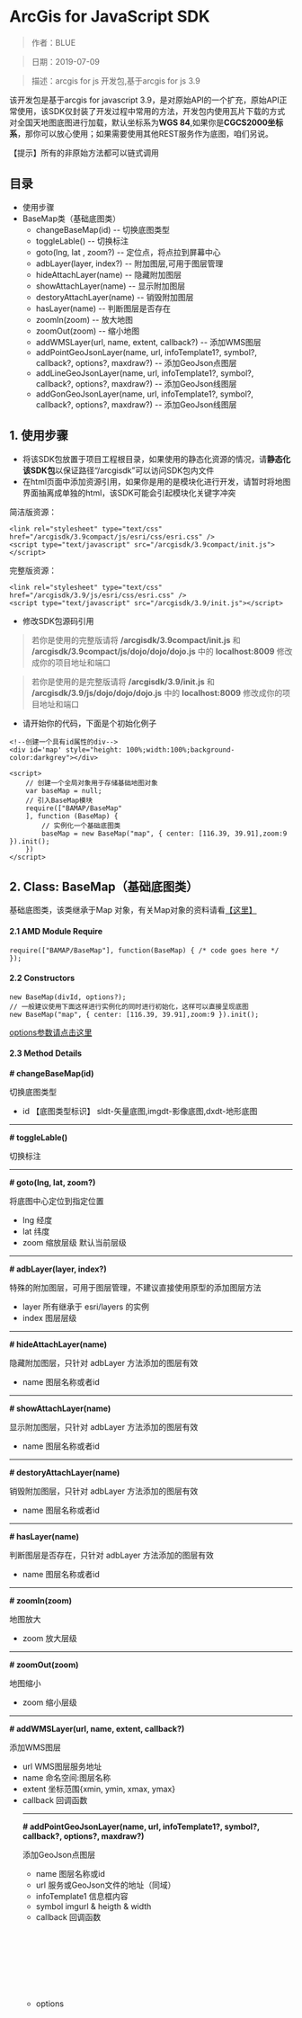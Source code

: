 # ArcGis for JavaScript SDK
> 作者：BLUE

> 日期：2019-07-09

> 描述：arcgis for js 开发包,基于arcgis for js 3.9

该开发包是基于arcgis for javascript 3.9，是对原始API的一个扩充，原始API正常使用，该SDK仅封装了开发过程中常用的方法，开发包内使用瓦片下载的方式对全国天地图底图进行加载，默认坐标系为**WGS 84**,如果你是**CGCS2000坐标系**，那你可以放心使用；如果需要使用其他REST服务作为底图，咱们另说。

【提示】所有的非原始方法都可以链式调用

## 目录

 - 使用步骤
 - BaseMap类（基础底图类）
    - changeBaseMap(id)    -- 切换底图类型
    - toggleLable()    -- 切换标注
    - goto(lng, lat , zoom?)    -- 定位点，将点拉到屏幕中心
    - adbLayer(layer, index?)    -- 附加图层,可用于图层管理
    - hideAttachLayer(name)    -- 隐藏附加图层
    - showAttachLayer(name)    -- 显示附加图层
    - destoryAttachLayer(name)    -- 销毁附加图层
    - hasLayer(name)    -- 判断图层是否存在
    - zoomIn(zoom)    -- 放大地图
    - zoomOut(zoom)    -- 缩小地图
    - addWMSLayer(url, name, extent, callback?)    -- 添加WMS图层
    - addPointGeoJsonLayer(name, url, infoTemplate1?, symbol?, callback?, options?, maxdraw?)    -- 添加GeoJson点图层
    - addLineGeoJsonLayer(name, url, infoTemplate1?, symbol?, callback?, options?, maxdraw?)    -- 添加GeoJson线图层
    - addGonGeoJsonLayer(name, url, infoTemplate1?, symbol?, callback?, options?, maxdraw?)    -- 添加GeoJson线图层

## 1. 使用步骤 ##

 - 将该SDK包放置于项目工程根目录，如果使用的静态化资源的情况，请**静态化该SDK包**以保证路径“/arcgisdk”可以访问SDK包内文件
 - 在html页面中添加资源引用，如果你是用的是模块化进行开发，请暂时将地图界面抽离成单独的html，该SDK可能会引起模块化关键字冲突


简洁版资源：
```
<link rel="stylesheet" type="text/css" href="/arcgisdk/3.9compact/js/esri/css/esri.css" />
<script type="text/javascript" src="/arcgisdk/3.9compact/init.js"></script>
```
完整版资源：
```
<link rel="stylesheet" type="text/css" href="/arcgisdk/3.9/js/esri/css/esri.css" />
<script type="text/javascript" src="/arcgisdk/3.9/init.js"></script>
```

 - 修改SDK包源码引用

   

>  若你是使用的完整版请将 **/arcgisdk/3.9compact/init.js** 和 **/arcgisdk/3.9compact/js/dojo/dojo/dojo.js** 中的 **localhost:8009** 修改成你的项目地址和端口

>  若你是使用的是完整版请将 **/arcgisdk/3.9/init.js** 和 **/arcgisdk/3.9/js/dojo/dojo/dojo.js** 中的 **localhost:8009** 修改成你的项目地址和端口

 - 请开始你的代码，下面是个初始化例子

```
<!--创建一个具有id属性的div-->
<div id='map' style="height: 100%;width:100%;background-color:darkgrey"></div>

<script>
    // 创建一个全局对象用于存储基础地图对象
    var baseMap = null;
    // 引入BaseMap模块
    require(["BAMAP/BaseMap"
    ], function (BaseMap) {
        // 实例化一个基础底图类
        baseMap = new BaseMap("map", { center: [116.39, 39.91],zoom:9 }).init();
    })
</script>
```

## 2.  Class: BaseMap（基础底图类）
基础底图类，该类继承于Map 对象，有关Map对象的资料请看[【这里】][1]
#### 2.1 AMD Module Require
```
require(["BAMAP/BaseMap"], function(BaseMap) { /* code goes here */ });
```
#### 2.2 Constructors

```
new BaseMap(divId, options?);
// 一般建议使用下面这样进行实例化的同时进行初始化，这样可以直接呈现底图
new BaseMap("map", { center: [116.39, 39.91],zoom:9 }).init();
```
[options参数请点击这里][2]


#### 2.3 Method Details

**# changeBaseMap(id)**

切换底图类型
- id <String> 【底图类型标识】 sldt-矢量底图,imgdt-影像底图,dxdt-地形底图


----------


**# toggleLable()**

切换标注 


----------


**# goto(lng, lat, zoom?)**

将底图中心定位到指定位置

- lng <Float>    经度
- lat <Float>    纬度
- zoom <Int>    缩放层级  默认当前层级


----------
**# adbLayer(layer, index?)**

特殊的附加图层，可用于图层管理，不建议直接使用原型的添加图层方法

- layer <Layer>    所有继承于 esri/layers 的实例
- index <Int>    图层层级
----------
**# hideAttachLayer(name)**

隐藏附加图层，只针对 adbLayer 方法添加的图层有效
- name <String>    图层名称或者id


----------
**# showAttachLayer(name)**

显示附加图层，只针对 adbLayer 方法添加的图层有效
- name <String>    图层名称或者id

----------
**# destoryAttachLayer(name)**

销毁附加图层，只针对 adbLayer 方法添加的图层有效
- name <String>    图层名称或者id

----------
**# hasLayer(name)**

判断图层是否存在，只针对 adbLayer 方法添加的图层有效
- name <String>    图层名称或者id

----------
**# zoomIn(zoom)**

地图放大
- zoom <Number>    放大层级

----------
**# zoomOut(zoom)**

地图缩小
- zoom <Number>    缩小层级

----------

**# addWMSLayer(url, name, extent, callback?)**

添加WMS图层
- url     <String>    WMS图层服务地址
- name    <String>    命名空间:图层名称
- extent  <Object>    坐标范围{xmin, ymin, xmax, ymax}
- callback <Function> 回调函数

----------

**# addPointGeoJsonLayer(name, url, infoTemplate1?, symbol?, callback?, options?, maxdraw?)**

添加GeoJson点图层
- name <String>    图层名称或id
- url    <String>    服务或GeoJson文件的地址（同域）
- infoTemplate1 <Object>    信息框内容
- symbol <Object>    imgurl & heigth & width
- callback <Function> 回调函数
- options <Object> GraphicsLayer类的所有构造参数，[点击查看][3]
- maxdraw <Int> 最大绘制量  default 1,000,000


```
var infoTemplate1 = {
    title: "地块信息",
    content: "地块编码：${DKBM}<br/>面积（亩）：${面积亩}"
}
var symbol={
    imgurl:"/static/map/img/local-marker.png",
    width:10,
    height:10
}
baseMap.addPointGeoJsonLayer('dk', '/main/map/geodata/xinjingdk.json', infoTemplate1, symbol, function (layer) {/* code goes here */ });
```


----------

**# addLineGeoJsonLayer(name, url, infoTemplate1?, symbol?, callback?, options?, maxdraw?)**

添加GeoJson点图层
- name <String>    图层名称或id
- url    <String>    服务或GeoJson文件的地址（同域）
- infoTemplate1 <Object>    信息框内容
- symbol <Object>    color & width
- callback <Function> 回调函数
- options <Object> GraphicsLayer类的所有构造参数，[点击查看][3]
- maxdraw <Int> 最大绘制量  default 1,000,000

----------

**# addGonGeoJsonLayer(name, url, infoTemplate1?, symbol?, callback?, options?, maxdraw?)**

添加GeoJson面图层
 - name <String>    图层名称或id
 - url    <String>    服务或GeoJson文件的地址（同域）
 - infoTemplate1 <Object>    信息框内容
 - symbol <Object>    color & width & fillcolor [255, 255, 0, 0.25]
 - callback <Function> 回调函数
 - options <Object> GraphicsLayer类的所有构造参数，[点击查看][3]
 - maxdraw <Int> 最大绘制量  default 1,000,000



  [1]: https://developers.arcgis.com/javascript/3/jsapi/map-amd.html
  [2]: https://developers.arcgis.com/javascript/3/jsapi/map-amd.html#map1
  [3]: https://developers.arcgis.com/javascript/3/jsapi/graphicslayer-amd.html#graphicslayer2